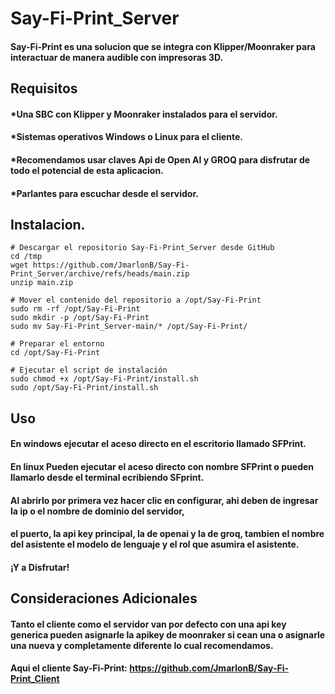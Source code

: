 # Say-Fi-Print_Server

#### Say-Fi-Print es una solucion que se integra con Klipper/Moonraker para interactuar de manera audible  con impresoras 3D.

## Requisitos
#### *Una SBC con Klipper y Moonraker instalados para el servidor.
#### *Sistemas operativos Windows o Linux para el cliente.
#### *Recomendamos usar claves Api de Open AI y GROQ para disfrutar de todo el potencial de esta aplicacion.
#### *Parlantes para escuchar desde el servidor.


## Instalacion.

```shell
# Descargar el repositorio Say-Fi-Print_Server desde GitHub
cd /tmp
wget https://github.com/JmarlonB/Say-Fi-Print_Server/archive/refs/heads/main.zip
unzip main.zip

# Mover el contenido del repositorio a /opt/Say-Fi-Print
sudo rm -rf /opt/Say-Fi-Print
sudo mkdir -p /opt/Say-Fi-Print
sudo mv Say-Fi-Print_Server-main/* /opt/Say-Fi-Print/

# Preparar el entorno
cd /opt/Say-Fi-Print

# Ejecutar el script de instalación
sudo chmod +x /opt/Say-Fi-Print/install.sh
sudo /opt/Say-Fi-Print/install.sh
```

## Uso

#### En windows ejecutar el aceso directo en el escritorio llamado SFPrint.
#### En linux Pueden ejecutar el aceso directo con nombre SFPrint o pueden llamarlo desde el terminal ecribiendo SFprint.
#### Al abrirlo por primera vez hacer clic en configurar, ahi deben de ingresar la ip o el nombre de dominio del servidor, 
#### el puerto, la api key principal, la de openai y la de groq, tambien el nombre del asistente el modelo de lenguaje y el rol que asumira el asistente.
#### ¡Y a Disfrutar!

## Consideraciones Adicionales

#### Tanto el cliente como el servidor van por defecto con una api key generica pueden asignarle la apikey de moonraker si cean una o asignarle una nueva y completamente diferente lo cual recomendamos.
#### Aqui el cliente Say-Fi-Print: https://github.com/JmarlonB/Say-Fi-Print_Client

